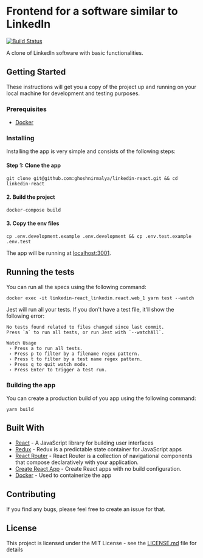 # Frontend for a software similar to LinkedIn

[![Build Status](https://travis-ci.org/ghoshnirmalya/linkedin-react.svg?branch=master)](https://travis-ci.org/ghoshnirmalya/linkedin-react)

A clone of LinkedIn software with basic functionalities.

## Getting Started

These instructions will get you a copy of the project up and running on your local machine for development and testing purposes.

### Prerequisites

- [Docker](https://docs.docker.com/)

### Installing

Installing the app is very simple and consists of the following steps:

#### Step 1: Clone the app

```
git clone git@github.com:ghoshnirmalya/linkedin-react.git && cd linkedin-react
```

#### 2. Build the project

```
docker-compose build
```

#### 3. Copy the env files

```
cp .env.development.example .env.development && cp .env.test.example .env.test
```

The app will be running at [localhost:3001](http://localhost:3000/).

## Running the tests

You can run all the specs using the following command:

```
docker exec -it linkedin-react_linkedin.react.web_1 yarn test --watch
```

Jest will run all your tests. If you don't have a test file, it'll show the following error:

```
No tests found related to files changed since last commit.
Press `a` to run all tests, or run Jest with `--watchAll`.

Watch Usage
 › Press a to run all tests.
 › Press p to filter by a filename regex pattern.
 › Press t to filter by a test name regex pattern.
 › Press q to quit watch mode.
 › Press Enter to trigger a test run.
```

### Building the app

You can create a production build of you app using the following command:

```
yarn build
```

## Built With

- [React](https://facebook.github.io/react/) - A JavaScript library for building user interfaces
- [Redux](https://redux.js.org/) - Redux is a predictable state container for JavaScript apps
- [React Router](https://reacttraining.com/react-router/) - React Router is a collection of navigational components that compose declaratively with your application.
- [Create React App](https://github.com/facebookincubator/create-react-app/) - Create React apps with no build configuration.
- [Docker](https://www.docker.com/) - Used to containerize the app

## Contributing

If you find any bugs, please feel free to create an issue for that.

## License

This project is licensed under the MIT License - see the [LICENSE.md](LICENSE.md) file for details
